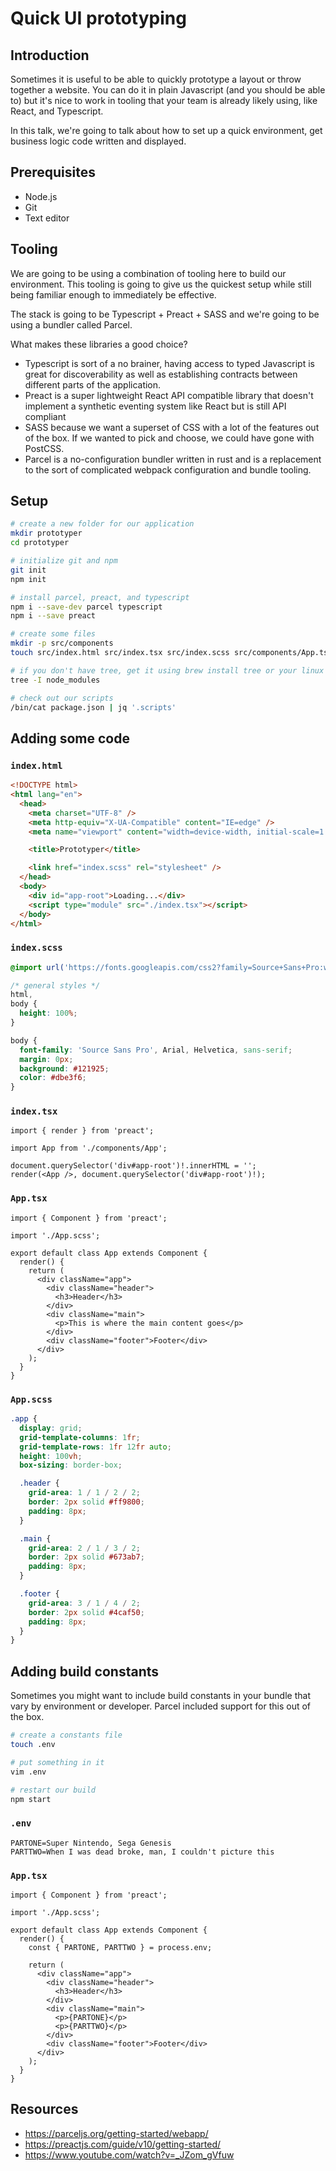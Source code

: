 # Quick UI prototyping

## Introduction

Sometimes it is useful to be able to quickly prototype a layout or throw together a website. You can do it in plain Javascript (and you should be able to) but it's nice to work in tooling that your team is already likely using, like React, and Typescript.

In this talk, we're going to talk about how to set up a quick environment, get business logic code written and displayed.

## Prerequisites

- Node.js
- Git
- Text editor

## Tooling

We are going to be using a combination of tooling here to build our environment. This tooling is going to give us the quickest setup while still being familiar enough to immediately be effective.

The stack is going to be Typescript + Preact + SASS and we're going to be using a bundler called Parcel.

What makes these libraries a good choice?

- Typescript is sort of a no brainer, having access to typed Javascript is great for discoverability as well as establishing contracts between different parts of the application.
- Preact is a super lightweight React API compatible library that doesn't implement a synthetic eventing system like React but is still API compliant
- SASS because we want a superset of CSS with a lot of the features out of the box. If we wanted to pick and choose, we could have gone with PostCSS.
- Parcel is a no-configuration bundler written in rust and is a replacement to the sort of complicated webpack configuration and bundle tooling.

## Setup

```sh
# create a new folder for our application
mkdir prototyper
cd prototyper

# initialize git and npm
git init
npm init

# install parcel, preact, and typescript
npm i --save-dev parcel typescript
npm i --save preact

# create some files
mkdir -p src/components
touch src/index.html src/index.tsx src/index.scss src/components/App.tsx src/components/App.scss

# if you don't have tree, get it using brew install tree or your linux package manager
tree -I node_modules

# check out our scripts
/bin/cat package.json | jq '.scripts'
```

## Adding some code

### `index.html`

```html
<!DOCTYPE html>
<html lang="en">
  <head>
    <meta charset="UTF-8" />
    <meta http-equiv="X-UA-Compatible" content="IE=edge" />
    <meta name="viewport" content="width=device-width, initial-scale=1.0" />

    <title>Prototyper</title>

    <link href="index.scss" rel="stylesheet" />
  </head>
  <body>
    <div id="app-root">Loading...</div>
    <script type="module" src="./index.tsx"></script>
  </body>
</html>
```

### `index.scss`

```scss
@import url('https://fonts.googleapis.com/css2?family=Source+Sans+Pro:wght@300;400;700&display=swap');

/* general styles */
html,
body {
  height: 100%;
}

body {
  font-family: 'Source Sans Pro', Arial, Helvetica, sans-serif;
  margin: 0px;
  background: #121925;
  color: #dbe3f6;
}
```

### `index.tsx`

```tsx
import { render } from 'preact';

import App from './components/App';

document.querySelector('div#app-root')!.innerHTML = '';
render(<App />, document.querySelector('div#app-root')!);
```

### `App.tsx`

```tsx
import { Component } from 'preact';

import './App.scss';

export default class App extends Component {
  render() {
    return (
      <div className="app">
        <div className="header">
          <h3>Header</h3>
        </div>
        <div className="main">
          <p>This is where the main content goes</p>
        </div>
        <div className="footer">Footer</div>
      </div>
    );
  }
}
```

### `App.scss`

```scss
.app {
  display: grid;
  grid-template-columns: 1fr;
  grid-template-rows: 1fr 12fr auto;
  height: 100vh;
  box-sizing: border-box;

  .header {
    grid-area: 1 / 1 / 2 / 2;
    border: 2px solid #ff9800;
    padding: 8px;
  }

  .main {
    grid-area: 2 / 1 / 3 / 2;
    border: 2px solid #673ab7;
    padding: 8px;
  }

  .footer {
    grid-area: 3 / 1 / 4 / 2;
    border: 2px solid #4caf50;
    padding: 8px;
  }
}
```

## Adding build constants

Sometimes you might want to include build constants in your bundle that vary by environment or developer. Parcel included support for this out of the box.

```sh
# create a constants file
touch .env

# put something in it
vim .env

# restart our build
npm start
```

### `.env`

```dotenv
PARTONE=Super Nintendo, Sega Genesis
PARTTWO=When I was dead broke, man, I couldn't picture this
```

### `App.tsx`

```tsx
import { Component } from 'preact';

import './App.scss';

export default class App extends Component {
  render() {
    const { PARTONE, PARTTWO } = process.env;

    return (
      <div className="app">
        <div className="header">
          <h3>Header</h3>
        </div>
        <div className="main">
          <p>{PARTONE}</p>
          <p>{PARTTWO}</p>
        </div>
        <div className="footer">Footer</div>
      </div>
    );
  }
}
```

## Resources

- https://parceljs.org/getting-started/webapp/
- https://preactjs.com/guide/v10/getting-started/
- https://www.youtube.com/watch?v=_JZom_gVfuw
